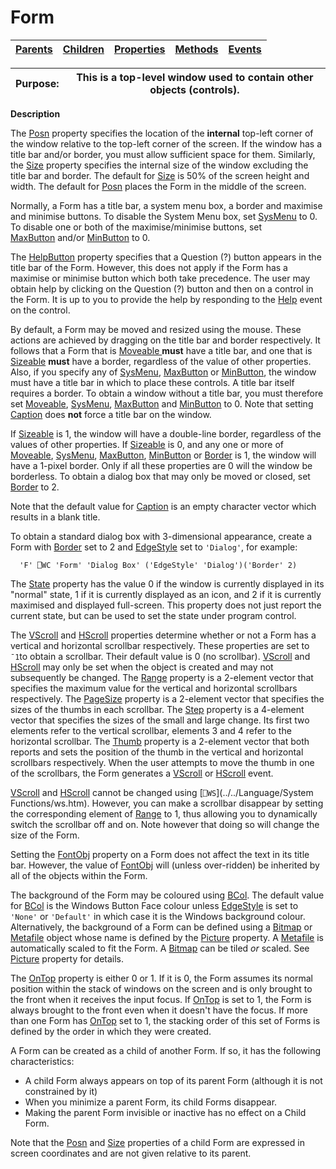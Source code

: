 




<h1 class="heading"><span class="name">Form</span></h1>

| [Parents](../ParentLists/Form.htm) | [Children](../ChildLists/Form.htm) | [Properties](../PropLists/Form.htm) | [Methods](../MethodLists/Form.htm) | [Events](../EventLists/Form.htm) |
| --- | --- | --- | --- | ---  |


| Purpose: | This is a top-level window used to contain other objects (controls). |
| --- | ---  |


**Description**



The [Posn](./posn.md) property specifies the location of
the **internal** top-left corner of the window relative to the top-left
corner of the screen. If the window has a title bar and/or border, you must
allow sufficient space for them. Similarly, the [Size](./size.md) property specifies the internal size of the window excluding the title bar and
border. The default for [Size](./size.md) is 50% of the
screen height and width. The default for [Posn](./posn.md) places the Form in the middle of the screen.


Normally, a Form has a title bar, a system menu box, a border and maximise
and minimise buttons. To disable the System Menu box, set [SysMenu](./sysmenu.md) to 0. To disable one or both of the maximise/minimise buttons, set [MaxButton](./maxbutton.md) and/or [MinButton](./minbutton.md) to 0.


The [HelpButton](./helpbutton.md) property specifies
that a Question (?) button appears in the title bar of the Form. However, this
does not apply if the Form has a maximise or minimise button which both take
precedence. The user may obtain help by clicking on the Question (?) button and
then on a control in the Form. It is up to you to provide the help by responding
to the [Help](./help.md) event on the control.


By default, a Form may be moved and resized using the mouse. These actions
are achieved by dragging on the title bar and border respectively. It follows
that a Form that is [Moveable ](./moveable.md)**must** have a title bar, and one that is [Sizeable](./sizeable.md) **must** have a border, regardless of the value of other properties. Also, if
you specify any of [SysMenu](./sysmenu.md), [MaxButton](./maxbutton.md) or [MinButton](./minbutton.md), the window must have a
title bar in which to place these controls. A title bar itself requires a
border. To obtain a window without a title bar, you must therefore set [Moveable](./moveable.md),
[SysMenu](./sysmenu.md), [MaxButton](./maxbutton.md) and [MinButton](./minbutton.md) to 0. Note that setting [Caption](./caption.md) does **not** force a title bar on the window.


If [Sizeable](./sizeable.md) is 1, the window will have
a double-line border, regardless of the values of other properties. If [Sizeable](./sizeable.md) is 0, and any one or more of [Moveable](./moveable.md), [SysMenu](./sysmenu.md),
[MaxButton](./maxbutton.md), [MinButton](./minbutton.md) or [Border](./border.md) is 1, the window will have a
1-pixel border. Only if all these properties are 0 will the window be
borderless. To obtain a dialog box that may only be moved or closed, set [Border](./border.md) to 2.


Note that the default value for [Caption](./caption.md) is an empty character vector which results in a blank title.


To obtain a standard dialog box with 3-dimensional appearance, create a Form
with [Border](./border.md) set to 2 and [EdgeStyle](./edgestyle.md) set to `'Dialog'`, for example:
```apl
  'F' ⎕WC 'Form' 'Dialog Box' ('EdgeStyle' 'Dialog')('Border' 2)
```


The [State](./state.md) property has the value 0 if the
window is currently displayed in its "normal" state, 1 if it is
currently displayed as an icon, and 2 if it is currently maximised and displayed
full-screen. This property does not just report the current state, but can be
used to set the state under program control.


The [VScroll](./vscroll.md) and [HScroll](./hscroll.md) properties determine whether or not a Form has a vertical and horizontal
scrollbar respectively. These properties are set to `¯1`to obtain a scrollbar. Their default value is 0 (no scrollbar). [VScroll](./vscroll.md) and [HScroll](./hscroll.md) may only be set when the object is created and may not subsequently be changed. The [Range](./range.md) property is a 2-element vector that specifies the maximum value for the vertical
and horizontal scrollbars respectively. The [PageSize](./pagesize.md) property is a 2-element vector that specifies the sizes of the thumbs in each scrollbar. The [Step](./step.md) property is a 4-element vector that specifies the sizes of the small and large
change. Its first two elements refer to the vertical scrollbar, elements 3 and 4
refer to the horizontal scrollbar. The [Thumb](./thumb.md) property is a 2-element vector that both reports and sets the position of the
thumb in the vertical and horizontal scrollbars respectively. When the user
attempts to move the thumb in one of the scrollbars, the Form generates a [VScroll](./vscroll.md) or [HScroll](./hscroll.md) event.


[VScroll](./vscroll.md) and [HScroll](./hscroll.md) cannot be changed using [`⎕WS`](../../Language/System Functions/ws.htm).
However, you can make a scrollbar disappear by setting the corresponding element
of [Range](./range.md) to 1, thus allowing you to
dynamically switch the scrollbar off and on. Note however that doing so will
change the size of the Form.


Setting the [FontObj](./fontobj.md) property on a Form
does not affect the text in its title bar. However, the value of [FontObj](./fontobj.md) will (unless over-ridden) be inherited by all of the objects within the Form.


The background of the Form may be coloured using [BCol](./bcol.md).
The default value for [BCol](./bcol.md) is the Windows
Button Face colour unless [EdgeStyle](./edgestyle.md) is
set to `'None'` or `'Default'` in which case it is the Windows background colour. Alternatively, the background
of a Form can be defined using a [Bitmap](bitmap.md) or [Metafile](Metafile.htm) object whose name is defined by the [Picture](./picture.md) property. A [Metafile](Metafile.htm) is automatically scaled
to fit the Form. A [Bitmap](bitmap.md) can be tiled *or* scaled. See [Picture](./picture.md) property for details.


The [OnTop](./ontop.md) property is either 0 or 1. If it
is 0, the Form assumes its normal position within the stack of windows on the
screen and is only brought to the front when it receives the input focus. If [OnTop](./ontop.md) is set to 1, the Form is always brought to the front even when it doesn't have
the focus. If more than one Form has [OnTop](./ontop.md) set to 1, the stacking order of this set of Forms is defined by the order in
which they were created.


A Form can be created as a child of another Form. If so, it has the following
characteristics:

- A child Form always appears on top of its parent Form (although it is not
    constrained by it)
- When you minimize a parent Form, its child Forms disappear.
- Making the parent Form invisible or inactive has no effect on a Child
    Form.

Note that the [Posn](./posn.md) and [Size](./size.md) properties of a child Form are expressed in screen coordinates and are not given
relative to its parent.


